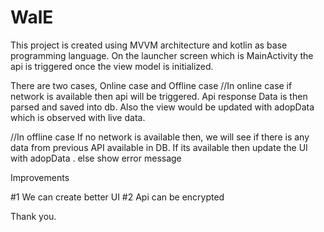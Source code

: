 # WalE

This project is created using MVVM architecture and kotlin as base programming language.
On the launcher screen which is MainActivity the api is triggered once the view model is initialized.

There are two cases, Online case and Offline case
//In online case
     if network is available then api will be triggered.
          Api response Data is then parsed and saved into db.
          Also the view would be updated with adopData  which is observed with live data.

//In offline case
 If no network is available then, we will see if there is any data from previous API available in DB.
         If its available then update the UI with adopData . else show error message



Improvements

#1 We can create better UI
#2 Api can be encrypted


Thank you.
